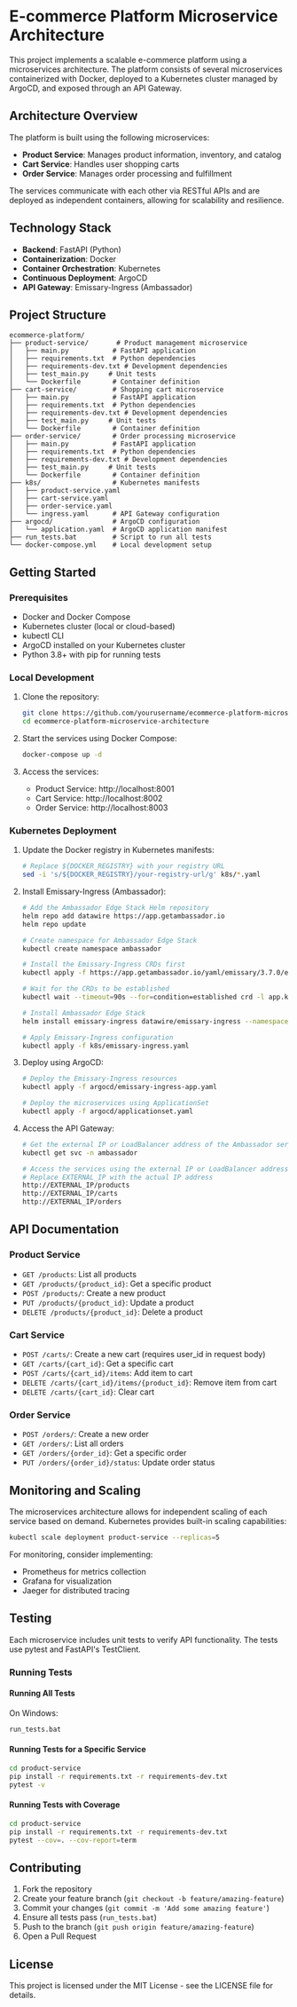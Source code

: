 # E-commerce Platform Microservice Architecture

This project implements a scalable e-commerce platform using a microservices architecture. The platform consists of several microservices containerized with Docker, deployed to a Kubernetes cluster managed by ArgoCD, and exposed through an API Gateway.

## Architecture Overview

The platform is built using the following microservices:

- **Product Service**: Manages product information, inventory, and catalog
- **Cart Service**: Handles user shopping carts
- **Order Service**: Manages order processing and fulfillment

The services communicate with each other via RESTful APIs and are deployed as independent containers, allowing for scalability and resilience.

## Technology Stack

- **Backend**: FastAPI (Python)
- **Containerization**: Docker
- **Container Orchestration**: Kubernetes
- **Continuous Deployment**: ArgoCD
- **API Gateway**: Emissary-Ingress (Ambassador)

## Project Structure

```
ecommerce-platform/
├── product-service/       # Product management microservice
│   ├── main.py           # FastAPI application
│   ├── requirements.txt  # Python dependencies
│   ├── requirements-dev.txt # Development dependencies
│   ├── test_main.py     # Unit tests
│   └── Dockerfile        # Container definition
├── cart-service/         # Shopping cart microservice
│   ├── main.py           # FastAPI application
│   ├── requirements.txt  # Python dependencies
│   ├── requirements-dev.txt # Development dependencies
│   ├── test_main.py     # Unit tests
│   └── Dockerfile        # Container definition
├── order-service/        # Order processing microservice
│   ├── main.py           # FastAPI application
│   ├── requirements.txt  # Python dependencies
│   ├── requirements-dev.txt # Development dependencies
│   ├── test_main.py     # Unit tests
│   └── Dockerfile        # Container definition
├── k8s/                  # Kubernetes manifests
│   ├── product-service.yaml
│   ├── cart-service.yaml
│   ├── order-service.yaml
│   └── ingress.yaml      # API Gateway configuration
├── argocd/               # ArgoCD configuration
│   └── application.yaml  # ArgoCD application manifest
├── run_tests.bat         # Script to run all tests
└── docker-compose.yml    # Local development setup
```

## Getting Started

### Prerequisites

- Docker and Docker Compose
- Kubernetes cluster (local or cloud-based)
- kubectl CLI
- ArgoCD installed on your Kubernetes cluster
- Python 3.8+ with pip for running tests

### Local Development

1. Clone the repository:
   ```bash
   git clone https://github.com/yourusername/ecommerce-platform-microservice-architecture.git
   cd ecommerce-platform-microservice-architecture
   ```

2. Start the services using Docker Compose:
   ```bash
   docker-compose up -d
   ```

3. Access the services:
   - Product Service: http://localhost:8001
   - Cart Service: http://localhost:8002
   - Order Service: http://localhost:8003

### Kubernetes Deployment

1. Update the Docker registry in Kubernetes manifests:
   ```bash
   # Replace ${DOCKER_REGISTRY} with your registry URL
   sed -i 's/${DOCKER_REGISTRY}/your-registry-url/g' k8s/*.yaml
   ```

2. Install Emissary-Ingress (Ambassador):
   ```bash
   # Add the Ambassador Edge Stack Helm repository
   helm repo add datawire https://app.getambassador.io
   helm repo update
   
   # Create namespace for Ambassador Edge Stack
   kubectl create namespace ambassador
   
   # Install the Emissary-Ingress CRDs first
   kubectl apply -f https://app.getambassador.io/yaml/emissary/3.7.0/emissary-crds.yaml
   
   # Wait for the CRDs to be established
   kubectl wait --timeout=90s --for=condition=established crd -l app.kubernetes.io/name=emissary-ingress
   
   # Install Ambassador Edge Stack
   helm install emissary-ingress datawire/emissary-ingress --namespace ambassador
   
   # Apply Emissary-Ingress configuration
   kubectl apply -f k8s/emissary-ingress.yaml
   ```

3. Deploy using ArgoCD:
   ```bash
   # Deploy the Emissary-Ingress resources
   kubectl apply -f argocd/emissary-ingress-app.yaml
   
   # Deploy the microservices using ApplicationSet
   kubectl apply -f argocd/applicationset.yaml
   ```

4. Access the API Gateway:
   ```bash
   # Get the external IP or LoadBalancer address of the Ambassador service
   kubectl get svc -n ambassador
   
   # Access the services using the external IP or LoadBalancer address:
   # Replace EXTERNAL_IP with the actual IP address
   http://EXTERNAL_IP/products
   http://EXTERNAL_IP/carts
   http://EXTERNAL_IP/orders
   ```

## API Documentation

### Product Service

- `GET /products`: List all products
- `GET /products/{product_id}`: Get a specific product
- `POST /products/`: Create a new product
- `PUT /products/{product_id}`: Update a product
- `DELETE /products/{product_id}`: Delete a product

### Cart Service

- `POST /carts/`: Create a new cart (requires user_id in request body)
- `GET /carts/{cart_id}`: Get a specific cart
- `POST /carts/{cart_id}/items`: Add item to cart
- `DELETE /carts/{cart_id}/items/{product_id}`: Remove item from cart
- `DELETE /carts/{cart_id}`: Clear cart

### Order Service

- `POST /orders/`: Create a new order
- `GET /orders/`: List all orders
- `GET /orders/{order_id}`: Get a specific order
- `PUT /orders/{order_id}/status`: Update order status

## Monitoring and Scaling

The microservices architecture allows for independent scaling of each service based on demand. Kubernetes provides built-in scaling capabilities:

```bash
kubectl scale deployment product-service --replicas=5
```

For monitoring, consider implementing:
- Prometheus for metrics collection
- Grafana for visualization
- Jaeger for distributed tracing

## Testing

Each microservice includes unit tests to verify API functionality. The tests use pytest and FastAPI's TestClient.

### Running Tests

#### Running All Tests

On Windows:
```bash
run_tests.bat
```

#### Running Tests for a Specific Service

```bash
cd product-service
pip install -r requirements.txt -r requirements-dev.txt
pytest -v
```

#### Running Tests with Coverage

```bash
cd product-service
pip install -r requirements.txt -r requirements-dev.txt
pytest --cov=. --cov-report=term
```

## Contributing

1. Fork the repository
2. Create your feature branch (`git checkout -b feature/amazing-feature`)
3. Commit your changes (`git commit -m 'Add some amazing feature'`)
4. Ensure all tests pass (`run_tests.bat`)
5. Push to the branch (`git push origin feature/amazing-feature`)
6. Open a Pull Request

## License

This project is licensed under the MIT License - see the LICENSE file for details.